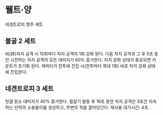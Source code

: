 # 웰트·양

네겐트로피 맹주 세트

## 불굴 2 세트

비(非)차지 공격 시 15회마다 차지 공격이 1회 강화 된다. 다음 차지 공격과 그 후 5초 동안 시전하는 차지 공격의 모든 대미지가 60% 증가한다. 차지 강화 상태가 종료되면 카운트가 초기화 된다. 캐릭터가 전투에 진입 시(전투마다 최대 1회) 바로 차지 강화 상태에 진입한다.

## 네겐트로피 3 세트

빙결 원소 대미지가 40% 증가한다. 필살기 발동 후 16초 동안 차지 공격은 3초간 지속하는 인력의 소용돌이를 생성하고, 주변의 적을 끌어당긴다. 재사용 대기시간: 4초.
